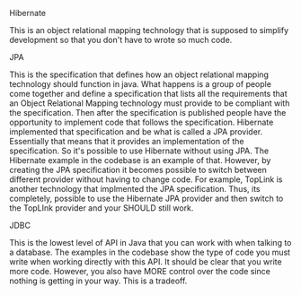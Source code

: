 
Hibernate

This is an object relational mapping technology that is supposed to simplify development so that you don't have to wrote so much code.

JPA

This is the specification that defines how an object relational mapping technology should function in java.  What happens is a group of people come together and define a specification that lists all the requirements that an Object Relational Mapping technology must provide to be compliant with the specification.  Then after the specification is published people have the opportunity to implement code that follows the specification.  Hibernate implemented that specification and be what is called a JPA provider.  Essentially that means that it provides an implementation of the specification.  So it's possible to use Hibernate without using JPA.  The Hibernate example in the codebase is an example of that.  However, by creating the JPA specification it becomes possible to switch between different provider without having to change code.  For example, TopLink is another technology that implmented the JPA specification.  Thus, its completely, possible to use the Hibernate JPA provider and then switch to the TopLInk provider and your SHOULD still work.

JDBC

This is the lowest level of API in Java that you can work with when talking to a database.  The examples in the codebase show the type of code you must write when working directly with this API.  It should be clear that you write more code.  However, you also have MORE control over the code since nothing is getting in your way.  This is a tradeoff.
